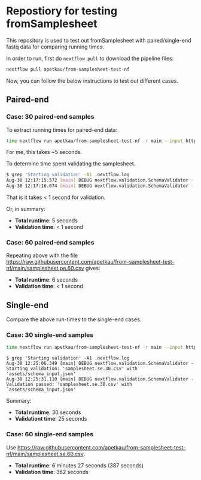 # Repostiory for testing fromSamplesheet

This repository is used to test out fromSamplesheet with paired/single-end fastq data for comparing running times.

In order to run, first do `nextflow pull` to download the pipeline files:

```bash
nextflow pull apetkau/from-samplesheet-test-nf
```

Now, you can follow the below instructions to test out different cases.

## Paired-end

### Case: 30 paired-end samples

To extract running times for paired-end data:

```bash
time nextflow run apetkau/from-samplesheet-test-nf -r main --input https://raw.githubusercontent.com/apetkau/from-samplesheet-test-nf/main/samplesheet.pe.30.csv --outdir results
```

For me, this takes ~5 seconds.

To determine time spent validating the samplesheet.

```bash
$ grep 'Starting validation' -A1 .nextflow.log
Aug-30 12:17:15.572 [main] DEBUG nextflow.validation.SchemaValidator - Starting validation: 'samplesheet.pe.30.csv' with 'assets/schema_input.json'
Aug-30 12:17:16.074 [main] DEBUG nextflow.validation.SchemaValidator - Validation passed: 'samplesheet.pe.30.csv' with `assets/schema_input.json'
```

That is it takes < 1 second for validation.

Or, in summary:
* **Total runtime**: 5 seconds
* **Validation time**: < 1 second

### Case: 60 paired-end samples

Repeating above with the file <https://raw.githubusercontent.com/apetkau/from-samplesheet-test-nf/main/samplesheet.pe.60.csv> gives:

* **Total runtime**: 6 seconds
* **Validation time**: < 1 second

## Single-end

Compare the above run-times to the single-end cases.

### Case: 30 single-end samples

```bash
time nextflow run apetkau/from-samplesheet-test-nf -r main --input https://raw.githubusercontent.com/apetkau/from-samplesheet-test-nf/main/samplesheet.se.30.csv --outdir results
```

```
$ grep 'Starting validation' -A1 .nextflow.log
Aug-30 12:25:06.349 [main] DEBUG nextflow.validation.SchemaValidator - Starting validation: 'samplesheet.se.30.csv' with 'assets/schema_input.json'
Aug-30 12:25:31.110 [main] DEBUG nextflow.validation.SchemaValidator - Validation passed: 'samplesheet.se.30.csv' with `assets/schema_input.json'
```

Summary:
* **Total runtime**: 30 seconds
* **Validationt time**: 25 seconds

### Case: 60 single-end samples

Use <https://raw.githubusercontent.com/apetkau/from-samplesheet-test-nf/main/samplesheet.se.60.csv>.

* **Total runtime**: 6 minutes 27 seconds (387 seconds)
* **Validation time**: 382 seconds 
